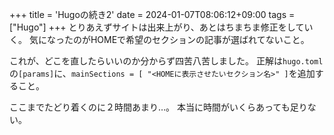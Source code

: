 +++
title = 'Hugoの続き2'
date = 2024-01-07T08:06:12+09:00
tags = ["Hugo"]
+++
とりあえずサイトは出来上がり、あとはちまちま修正をしていく。
気になったのがHOMEで希望のセクションの記事が選ばれてないこと。

これが、どこを直したらいいのか分からず四苦八苦しました。
正解は`hugo.toml`の`[params]`に、`mainSections = [ "<HOMEに表示させたいセクション名>" ]`を追加すること。

ここまでたどり着くのに２時間あまり…。
本当に時間がいくらあっても足りない。

